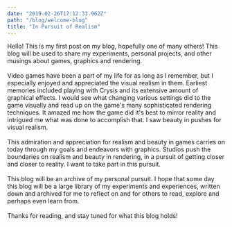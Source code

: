 ```yaml
---
date: "2019-02-26T17:12:33.962Z"
path: "/blog/welcome-blog"
title: "In Pursuit of Realism"
---
```


<!--
- what this blog is
- where did it come from
- your interest in graphics today and how it affects you
- find it amazing how graphics is closer and closer to reality as time goes on
- want to be part of that pursuit to make things more visually realistic and beautiful
- blog will be that log/record of my personal pursuit
- personal pursuit includes graphics experiments, graphics discussions and other musings of games and graphics
- hope that some day this log/record of my personal pursuit will help others
-->

Hello! This is my first post on my blog, hopefully one of many others! This blog will be used to share my experiments, personal projects, and other musings about games, graphics and rendering.<br>
<br>
Video games have been a part of my life for as long as I remember, but I especially enjoyed and appreciated the visual realism in them. Earliest memories included playing with Crysis and its extensive amount of graphical effects. I would see what changing various settings did to the game visually and read up on the game's many sophisticated rendering techniques. It amazed me how the game did it's best to mirror reality and intrigued me what was done to accomplish that. I saw beauty in pushes for visual realism.<br>
<br>
This admiration and appreciation for realism and beauty in games carries on today through my goals and endeavors with graphics. Studios push the boundaries on realism and beauty in rendering, in a pursuit of getting closer and closer to reality. I want to take part in this pursuit.<br>
<br>
This blog will be an archive of my personal pursuit. I hope that some day this blog will be a large library of my experiments and experiences, written down and archived for me to reflect on and for others to read, explore and perhaps even learn from.<br>
<br>
Thanks for reading, and stay tuned for what this blog holds!

<!-- end -->
